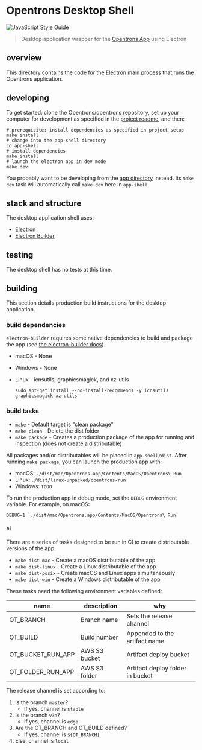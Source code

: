 # Opentrons Desktop Shell

[![JavaScript Style Guide][style-guide-badge]][style-guide]

> Desktop application wrapper for the [Opentrons App](../app) using Electron

## overview

This directory contains the code for the [Electron main process][electron-main] that runs the Opentrons application.

## developing

To get started: clone the Opentrons/opentrons repository, set up your computer for development as specified in the [project readme][project-readme-setup], and then:

``` shell
# prerequisite: install dependencies as specified in project setup
make install
# change into the app-shell directory
cd app-shell
# install dependencies
make install
# launch the electron app in dev mode
make dev
```

You probably want to be developing from the [app directory](../app) instead. Its `make dev` task will automatically call `make dev` here in `app-shell`.

## stack and structure

The desktop application shell uses:

*   [Electron][]
*   [Electron Builder][electron-builder]

## testing

The desktop shell has no tests at this time.

## building

This section details production build instructions for the desktop application.

### build dependencies

`electron-builder` requires some native dependencies to build and package the app (see [the electron-builder docs][electron-builder-platforms]).

*   macOS - None
*   Windows - None
*   Linux - icnsutils, graphicsmagick, and xz-utils

    ```shell
    sudo apt-get install --no-install-recommends -y icnsutils graphicsmagick xz-utils
    ```

### build tasks

*   `make` - Default target is "clean package"
*   `make clean` - Delete the dist folder
*   `make package` - Creates a production package of the app for running and inspection (does not create a distributable)

All packages and/or distributables will be placed in `app-shell/dist`. After running `make package`, you can launch the production app with:

*   macOS: `./dist/mac/Opentrons.app/Contents/MacOS/Opentrons\ Run`
*   Linux: `./dist/linux-unpacked/opentrons-run`
*   Windows: `TODO`

To run the production app in debug mode, set the `DEBUG` environment variable. For example, on macOS:

```shell
DEBUG=1 `./dist/mac/Opentrons.app/Contents/MacOS/Opentrons\ Run`
```

#### ci

There are a series of tasks designed to be run in CI to create distributable versions of the app.

*   `make dist-mac` - Create a macOS distributable of the app
*   `make dist-linux` - Create a Linux distributable of the app
*   `make dist-posix` - Create macOS and Linux apps simultaneously
*   `make dist-win` - Create a Windows distributable of the app

These tasks need the following environment variables defined:

 name             | description   | why
----------------- | ------------- | --------------------------------
OT_BRANCH         | Branch name   | Sets the release channel
OT_BUILD          | Build number  | Appended to the artifact name
OT_BUCKET_RUN_APP | AWS S3 bucket | Artifact deploy bucket
OT_FOLDER_RUN_APP | AWS S3 folder | Artifact deploy folder in bucket

The release channel is set according to:

1. Is the branch `master`?
    * If yes, channel is `stable`
2. Is the branch `v3a`?
    * If yes, channel is `edge`
3. Are the OT_BRANCH and OT_BUILD defined?
    * If yes, channel is `${OT_BRANCH}`
4. Else, channel is `local`

[style-guide]: https://standardjs.com
[style-guide-badge]: https://img.shields.io/badge/code_style-standard-brightgreen.svg?style=flat-square&maxAge=3600

[project-readme-setup]: ../README.md#set-up-your-development-environment

[electron]: https://electron.atom.io/
[electron-main]: https://electronjs.org/docs/tutorial/quick-start#main-process
[electron-builder]: https://www.electron.build/
[electron-builder-platforms]: https://www.electron.build/multi-platform-build
